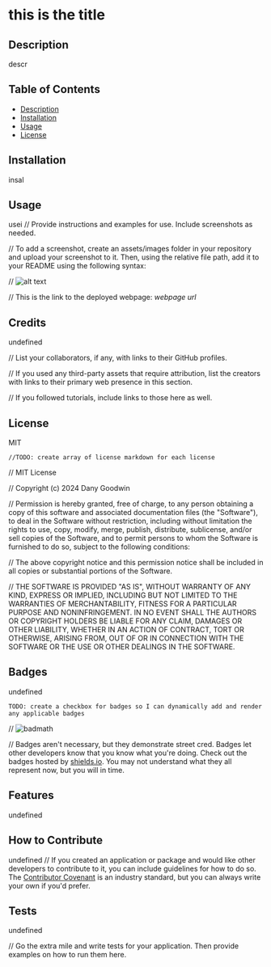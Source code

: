 # this is the title
    
## Description
    
descr
    
## Table of Contents

- [Description](#description)
- [Installation](#installation)
- [Usage](#usage)
- [License](#license)

    
## Installation
    
insal
    
## Usage
    
usei
//    Provide instructions and examples for use. Include screenshots as needed.
    
//    To add a screenshot, create an assets/images folder in your repository and upload your screenshot to it. Then, using the relative file path, add it to your README using the following syntax:
    
//    ![alt text](assets/images/screenshot.png)
    
//    This is the link to the deployed webpage: _webpage url_
    
    
## Credits
    
undefined
    
//    List your collaborators, if any, with links to their GitHub profiles.
    
//    If you used any third-party assets that require attribution, list the creators with links to their primary web presence in this section.
    
//    If you followed tutorials, include links to those here as well.
    
    
## License
    
MIT

    //TODO: create array of license markdown for each license
    
//    MIT License
    
 //   Copyright (c) 2024 Dany Goodwin
    
//    Permission is hereby granted, free of charge, to any person obtaining a copy of this software and associated documentation files (the "Software"), to deal in the Software without restriction, including without limitation the rights to use, copy, modify, merge, publish, distribute, sublicense, and/or sell copies of the Software, and to permit persons to whom the Software is furnished to do so, subject to the following conditions:
    
//    The above copyright notice and this permission notice shall be included in all copies or substantial portions of the Software.
    
//    THE SOFTWARE IS PROVIDED "AS IS", WITHOUT WARRANTY OF ANY KIND, EXPRESS OR IMPLIED, INCLUDING BUT NOT LIMITED TO THE WARRANTIES OF MERCHANTABILITY, FITNESS FOR A PARTICULAR PURPOSE AND NONINFRINGEMENT. IN NO EVENT SHALL THE AUTHORS OR COPYRIGHT HOLDERS BE LIABLE FOR ANY CLAIM, DAMAGES OR OTHER LIABILITY, WHETHER IN AN ACTION OF CONTRACT, TORT OR OTHERWISE, ARISING FROM, OUT OF OR IN CONNECTION WITH THE SOFTWARE OR THE USE OR OTHER DEALINGS IN THE SOFTWARE.
    
    
## Badges

    
undefined

    TODO: create a checkbox for badges so I can dynamically add and render any applicable badges
    
//    ![badmath](https://img.shields.io/github/languages/top/nielsenjared/badmath)
    
//    Badges aren't necessary, but they demonstrate street cred. Badges let other developers know that you know what you're doing. Check out the badges hosted by [shields.io](https://shields.io/). You may not understand what they all represent now, but you will in time.
    
    
 ## Features
    
    
undefined
    
    
## How to Contribute
    
    
undefined
//    If you created an application or package and would like other developers to contribute to it, you can include guidelines for how to do so. The [Contributor Covenant](https://www.contributor-covenant.org/) is an industry standard, but you can always write your own if you'd prefer.
    
    
## Tests

    
undefined
    
//    Go the extra mile and write tests for your application. Then provide examples on how to run them here.
